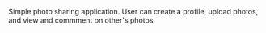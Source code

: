 Simple photo sharing application. User can create a profile, upload photos, and view and commment on other's photos.
